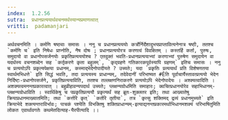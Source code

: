```yaml
---
index:  1.2.56
sutra:  प्रधानप्रत्ययार्थवचनमर्थस्यान्यप्रमाणत्वात्
vritti:  padamanjari
---
```


	अर्थवचनमिति । कर्मणि षष्ठ्याः समासः । ननु च प्रधानप्रत्यययोः कर्त्रोर्निर्देशादुभयप्राप्तावित्यनेनात्र षष्ठी, ततश्च `कर्मणि च` इति निषेधः प्राप्नोति, नैष दोषः ; प्रधानप्रत्ययोरत्र करणत्वं विवक्षितम् । कस्तर्हि कर्ता, पुरुषः, समुदायो वा प्रधानोपसर्जनयोः प्रकृतिप्रत्यययोश्च ? एतदुक्तं भवति-प्रधानप्रत्ययाभ्यां करणाभ्यां पुरुषेण समुदायेन वा यदर्थस्य वचनशब्देन सह `कर्तृकरणे कृता बहुलम्`, `कृद्ग्रहणे गतिकारकपूर्वस्यापि ग्रहणम्` इतिच समासः । ननु च प्रत्ययोऽपि प्रकृत्यपेक्षया प्रधानम्, कस्माद्भेदेनोपादीयते ? उच्यते; यदा `प्रकृतिः प्रत्ययार्थं प्रति विशेषणतया स्वार्थमभिधत्ते` इति सिद्धं भवति, तदा प्रत्ययस्य प्राधान्यम्, तदेवेदानीं परिभाष्यत #Êति पूर्वाचार्यैस्तावत्प्रत्ययो भेदेन निर्दिष्टः-प्रधानोपसर्जने, प्रकृतिप्रत्ययाविति, ततश्च तल्लक्षणनिराकरणे प्रत्ययोऽपि भेदेनोपादेयः । अश्क्यत्वादिति । अशक्यत्वमनन्तप्रकारत्वात् । बहुव्रीहावन्यपदार्थ उच्यते; प्लक्षन्यग्रोधमिति समाहारः; क्वचित्प्रधानयोरेव सहाभिधानम्-प्लक्षन्यग्रोधाविति । स्वार्थिकेषु च पप्रकृतिप्रत्ययौ प्रकृत्यर्थं सह ब्रूतः-शुक्लतर इति; तथा आख्यातेषु क्रियाप्रधानमाख्यातमिति; तथा `कर्त्तरि कृत्` `कर्तरि तृतीया`, तत्र `कृत्सु शक्तिमद् द्रव्यं प्रधानमुच्यते` इति क्रियाभेदे शक्त्यन्तराविर्भावः; पाचकं पश्येति विभक्तिषु शक्तिप्राधान्यम्-इत्याद्यनन्तप्रकारमर्थाभिधानमशक्यं परिभाषितुमिति लोकत एवार्थावगतेः कथमेतदित्याह-यैरपीत्यादि ।।
